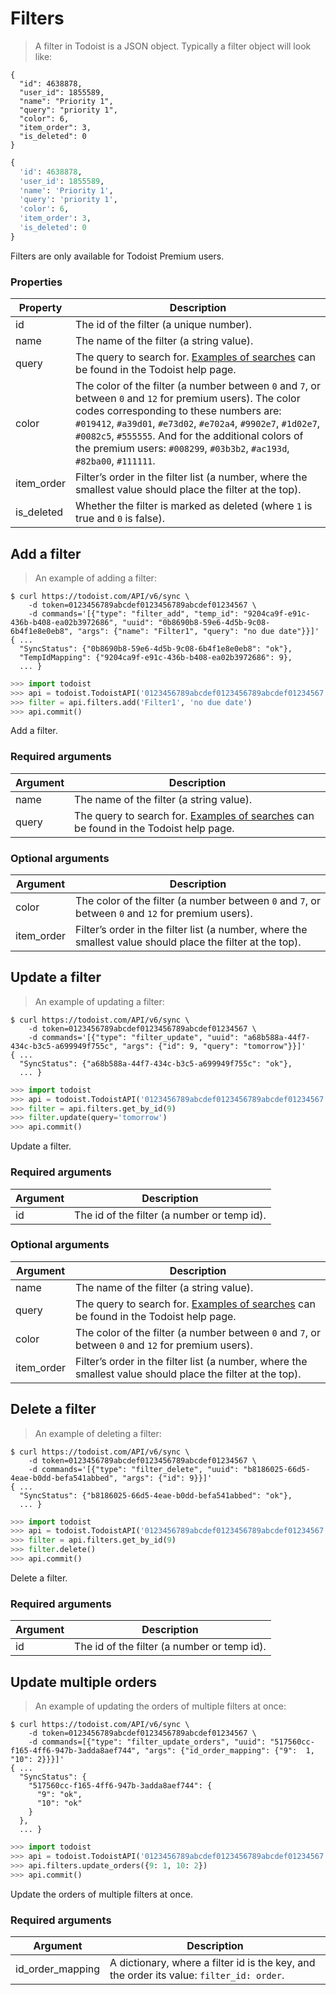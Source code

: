 # Filters

> A filter in Todoist is a JSON object. Typically a filter object will look like:

```shell
{
  "id": 4638878,
  "user_id": 1855589,
  "name": "Priority 1",
  "query": "priority 1",
  "color": 6,
  "item_order": 3,
  "is_deleted": 0
}
```

```python
{
  'id': 4638878,
  'user_id': 1855589,
  'name': 'Priority 1',
  'query': 'priority 1',
  'color': 6,
  'item_order': 3,
  'is_deleted': 0
}
```

Filters are only available for Todoist Premium users.

### Properties

Property | Description
-------- | -----------
id | The id of the filter (a unique number).
name | The name of the filter (a string value).
query | The query to search for. [Examples of searches](https://todoist.com/Help/Filtering) can be found in the Todoist help page.
color | The color of the filter (a number between `0` and `7`, or between `0` and `12` for premium users).  The color codes corresponding to these numbers are: `#019412`, `#a39d01`, `#e73d02`, `#e702a4`, `#9902e7`, `#1d02e7`, `#0082c5`, `#555555`.  And for the additional colors of the premium users: `#008299`, `#03b3b2`, `#ac193d`, `#82ba00`, `#111111`.
item_order | Filter’s order in the filter list (a number, where the smallest value should place the filter at the top).
is_deleted | Whether the filter is marked as deleted (where `1` is true and `0` is false).

## Add a filter

> An example of adding a filter:

```shell
$ curl https://todoist.com/API/v6/sync \
    -d token=0123456789abcdef0123456789abcdef01234567 \
    -d commands='[{"type": "filter_add", "temp_id": "9204ca9f-e91c-436b-b408-ea02b3972686", "uuid": "0b8690b8-59e6-4d5b-9c08-6b4f1e8e0eb8", "args": {"name": "Filter1", "query": "no due date"}}]'
{ ...
  "SyncStatus": {"0b8690b8-59e6-4d5b-9c08-6b4f1e8e0eb8": "ok"},
  "TempIdMapping": {"9204ca9f-e91c-436b-b408-ea02b3972686": 9},
  ... }

```

```python
>>> import todoist
>>> api = todoist.TodoistAPI('0123456789abcdef0123456789abcdef01234567')
>>> filter = api.filters.add('Filter1', 'no due date')
>>> api.commit()
```

Add a filter.

### Required arguments

Argument | Description
-------- | -----------
name | The name of the filter (a string value).
query | The query to search for. [Examples of searches](https://todoist.com/Help/Filtering) can be found in the Todoist help page.

### Optional arguments

Argument | Description
-------- | -----------
color | The color of the filter (a number between `0` and `7`, or between `0` and `12` for premium users).
item_order | Filter’s order in the filter list (a number, where the smallest value should place the filter at the top).

## Update a filter

> An example of updating a filter:

```shell
$ curl https://todoist.com/API/v6/sync \
    -d token=0123456789abcdef0123456789abcdef01234567 \
    -d commands='[{"type": "filter_update", "uuid": "a68b588a-44f7-434c-b3c5-a699949f755c", "args": {"id": 9, "query": "tomorrow"}}]'
{ ...
  "SyncStatus": {"a68b588a-44f7-434c-b3c5-a699949f755c": "ok"},
  ... }
```

```python
>>> import todoist
>>> api = todoist.TodoistAPI('0123456789abcdef0123456789abcdef01234567')
>>> filter = api.filters.get_by_id(9)
>>> filter.update(query='tomorrow')
>>> api.commit()
```

Update a filter.

### Required arguments

Argument | Description
-------- | -----------
id | The id of the filter (a number or temp id).

### Optional arguments

Argument | Description
-------- | -----------
name | The name of the filter (a string value).
query | The query to search for. [Examples of searches](https://todoist.com/Help/Filtering) can be found in the Todoist help page.
color | The color of the filter (a number between `0` and `7`, or between `0` and `12` for premium users).
item_order | Filter’s order in the filter list (a number, where the smallest value should place the filter at the top).

## Delete a filter

> An example of deleting a filter:

```shell
$ curl https://todoist.com/API/v6/sync \
    -d token=0123456789abcdef0123456789abcdef01234567 \
    -d commands='[{"type": "filter_delete", "uuid": "b8186025-66d5-4eae-b0dd-befa541abbed", "args": {"id": 9}}]'
{ ...
  "SyncStatus": {"b8186025-66d5-4eae-b0dd-befa541abbed": "ok"},
  ... }
```

```python
>>> import todoist
>>> api = todoist.TodoistAPI('0123456789abcdef0123456789abcdef01234567')
>>> filter = api.filters.get_by_id(9)
>>> filter.delete()
>>> api.commit()
```

Delete a filter.

### Required arguments

Argument | Description
-------- | -----------
id | The id of the filter (a number or temp id).

## Update multiple orders

> An example of updating the orders of multiple filters at once:

```shell
$ curl https://todoist.com/API/v6/sync \
    -d token=0123456789abcdef0123456789abcdef01234567 \
    -d commands=[{"type": "filter_update_orders", "uuid": "517560cc-f165-4ff6-947b-3adda8aef744", "args": {"id_order_mapping": {"9":  1, "10": 2}}}]'
{ ...
  "SyncStatus": {
    "517560cc-f165-4ff6-947b-3adda8aef744": {
      "9": "ok",
      "10": "ok"
    }
  },
  ... }
```

```python
>>> import todoist
>>> api = todoist.TodoistAPI('0123456789abcdef0123456789abcdef01234567')
>>> api.filters.update_orders({9: 1, 10: 2})
>>> api.commit()
```

Update the orders of multiple filters at once.

### Required arguments

Argument | Description
-------- | -----------
id_order_mapping| A dictionary, where a filter id is the key, and the order its value: `filter_id: order`.
